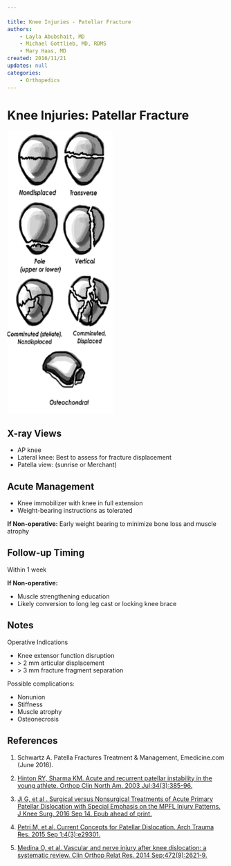 ```yaml
---

title: Knee Injuries - Patellar Fracture
authors:
    - Layla Abubshait, MD
    - Michael Gottlieb, MD, RDMS
    - Mary Haas, MD
created: 2016/11/21
updates: null
categories:
    - Orthopedics
---
```


# Knee Injuries: Patellar Fracture

![](image-1.png)

## X-ray Views

-   AP knee
-   Lateral knee: Best to assess for fracture displacement
-   Patella view: (sunrise or Merchant)

## Acute Management

-   Knee immobilizer with knee in full extension
-   Weight-bearing instructions as tolerated

**If Non-operative:** Early weight bearing to minimize bone loss and muscle atrophy

## Follow-up Timing

Within 1 week

**If Non-operative:**

-   Muscle strengthening education
-   Likely conversion to long leg cast or locking knee brace

## Notes

Operative Indications

-   Knee extensor function disruption
-   \> 2 mm articular displacement
-   \> 3 mm fracture fragment separation

Possible complications:

-   Nonunion
-   Stiffness
-   Muscle atrophy
-   Osteonecrosis

## References

1.  Schwartz A. Patella Fractures Treatment & Management, Emedicine.com (June 2016).

2.  [Hinton RY, Sharma KM. Acute and recurrent patellar instability in the young athlete. Orthop Clin North Am. 2003 Jul;34(3):385-96.](https://www.ncbi.nlm.nih.gov/pubmed/?term=12974488)

3.  [Ji G, et al . Surgical versus Nonsurgical Treatments of Acute Primary Patellar Dislocation with Special Emphasis on the MPFL Injury Patterns. J Knee Surg. 2016 Sep 14. Epub ahead of print.](https://www.ncbi.nlm.nih.gov/pubmed/?term=27626368.)

4.  [Petri M, et al. Current Concepts for Patellar Dislocation. Arch Trauma Res. 2015 Sep 1;4(3):e29301.](https://www.ncbi.nlm.nih.gov/pubmed/?term=26566512)

5.  [Medina O, et al. Vascular and nerve injury after knee dislocation: a systematic review. Clin Orthop Relat Res. 2014 Sep;472(9):2621-9.](https://www.ncbi.nlm.nih.gov/pubmed/?term=24554457)
